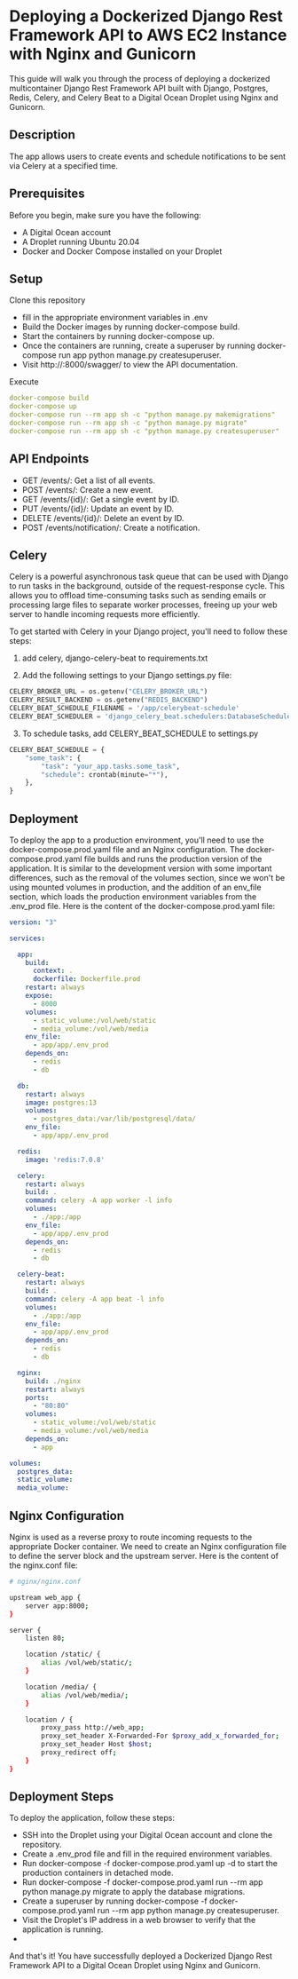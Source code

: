 # Deploying a Dockerized Django Rest Framework API to AWS EC2 Instance with Nginx and Gunicorn
This guide will walk you through the process of deploying a dockerized multicontainer Django Rest Framework API built with Django, Postgres, Redis, Celery, and Celery Beat to a Digital Ocean Droplet using Nginx and Gunicorn.

## Description
The app allows users to create events and schedule notifications to be sent via Celery at a specified time.



## Prerequisites
Before you begin, make sure you have the following:

- A Digital Ocean account
- A Droplet running Ubuntu 20.04
- Docker and Docker Compose installed on your Droplet


## Setup
Clone this repository
- fill in the appropriate environment variables in .env
- Build the Docker images by running docker-compose build.
- Start the containers by running docker-compose up.
- Once the containers are running, create a superuser by running docker-compose run app python manage.py createsuperuser.
- Visit http://<your-host>:8000/swagger/ to view the API documentation.

Execute
```yaml
docker-compose build
docker-compose up
docker-compose run --rm app sh -c "python manage.py makemigrations"
docker-compose run --rm app sh -c "python manage.py migrate"
docker-compose run --rm app sh -c "python manage.py createsuperuser"
```

## API Endpoints
- GET /events/: Get a list of all events.
- POST /events/: Create a new event.
- GET /events/{id}/: Get a single event by ID.
- PUT /events/{id}/: Update an event by ID.
- DELETE /events/{id}/: Delete an event by ID.
- POST /events/notification/: Create a notification.

## Celery
Celery is a powerful asynchronous task queue that can be used with Django to run tasks in the background, outside of the request-response cycle. This allows you to offload time-consuming tasks such as sending emails or processing large files to separate worker processes, freeing up your web server to handle incoming requests more efficiently.


To get started with Celery in your Django project, you'll need to follow these steps:

1) add celery, django-celery-beat to requirements.txt

2) Add the following settings to your Django settings.py file:
```python
CELERY_BROKER_URL = os.getenv("CELERY_BROKER_URL")
CELERY_RESULT_BACKEND = os.getenv("REDIS_BACKEND")
CELERY_BEAT_SCHEDULE_FILENAME = '/app/celerybeat-schedule'
CELERY_BEAT_SCHEDULER = 'django_celery_beat.schedulers:DatabaseScheduler'
```
3) To schedule tasks, add CELERY_BEAT_SCHEDULE to settings.py
```python
CELERY_BEAT_SCHEDULE = {
    "some_task": {
        "task": "your_app.tasks.some_task",
        "schedule": crontab(minute="*"),
    },
}
```

## Deployment
To deploy the app to a production environment, you'll need to use the docker-compose.prod.yaml file and an Nginx configuration.
The docker-compose.prod.yaml file builds and runs the production version of the application. It is similar to the development version with some important differences, such as the removal of the volumes section, since we won't be using mounted volumes in production, and the addition of an env_file section, which loads the production environment variables from the .env_prod file. Here is the content of the docker-compose.prod.yaml file: 

```yaml
version: "3"

services:

  app:
    build:
      context: .
      dockerfile: Dockerfile.prod
    restart: always
    expose:
      - 8000
    volumes:
      - static_volume:/vol/web/static
      - media_volume:/vol/web/media
    env_file:
      - app/app/.env_prod
    depends_on:
      - redis
      - db

  db:
    restart: always
    image: postgres:13
    volumes:
      - postgres_data:/var/lib/postgresql/data/
    env_file:
      - app/app/.env_prod

  redis:
    image: 'redis:7.0.8'

  celery:
    restart: always
    build: .
    command: celery -A app worker -l info
    volumes:
      - ./app:/app
    env_file:
      - app/app/.env_prod
    depends_on:
      - redis
      - db

  celery-beat:
    restart: always
    build: .
    command: celery -A app beat -l info
    volumes:
      - ./app:/app
    env_file:
      - app/app/.env_prod
    depends_on:
      - redis
      - db

  nginx:
    build: ./nginx
    restart: always
    ports:
      - "80:80"
    volumes:
      - static_volume:/vol/web/static
      - media_volume:/vol/web/media
    depends_on:
      - app

volumes:
  postgres_data:
  static_volume:
  media_volume:
```

## Nginx Configuration

Nginx is used as a reverse proxy to route incoming requests to the appropriate Docker container. We need to create an Nginx configuration file to define the server block and the upstream server. Here is the content of the nginx.conf file:
````bash
# nginx/nginx.conf

upstream web_app {
    server app:8000;
}

server {
    listen 80;

    location /static/ {
        alias /vol/web/static/;
    }

    location /media/ {
        alias /vol/web/media/;
    }

    location / {
        proxy_pass http://web_app;
        proxy_set_header X-Forwarded-For $proxy_add_x_forwarded_for;
        proxy_set_header Host $host;
        proxy_redirect off;
    }
}

````

## Deployment Steps
To deploy the application, follow these steps:

- SSH into the Droplet using your Digital Ocean account and clone the repository.
- Create a .env_prod file and fill in the required environment variables.
- Run docker-compose -f docker-compose.prod.yaml up -d to start the production containers in detached mode.
- Run docker-compose -f docker-compose.prod.yaml run --rm app python manage.py migrate to apply the database migrations.
- Create a superuser by running docker-compose -f docker-compose.prod.yaml run --rm app python manage.py createsuperuser.
- Visit the Droplet's IP address in a web browser to verify that the application is running.
- 
And that's it! You have successfully deployed a Dockerized Django Rest Framework API to a Digital Ocean Droplet using Nginx and Gunicorn.
